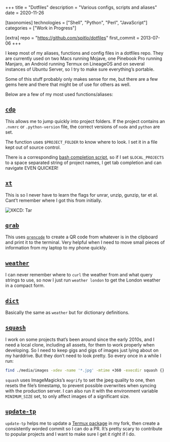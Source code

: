 +++
title = "Dotfiles"
description = "Various configs, scripts and aliases"
date = 2020-11-26

[taxonomies]
technologies = ["Shell", "Python", "Perl", "JavaScript"]
categories = ["Work in Progress"]

[extra]
repo = "https://github.com/spitlo/dotfiles"
first_commit = 2013-07-06
+++

I keep most of my aliases, functions and config files in a dotfiles repo. They are currently used on two Macs running Mojave, one Pinebook Pro running Manjaro, an Android running Termux on LineageOS and on several instances of Ubuntu Server, so I try to make sure everything’s portable.

Some of this stuff probably only makes sense for me, but there are a few gems here and there that might be of use for others as well.

Below are a few of my most used functions/aliases:

## [`cdp`](https://github.com/spitlo/dotfiles/blob/b601ed079b16e6651545f579d2a437f487af2965/.functions#L438-L484)

This allows me to jump quickly into project folders. If the project contains an `.nvmrc` or `.python-version` file, the correct versions of `node` and `python` are set.

The function uses `$PROJECT_FOLDER` to know where to look. I set it in a file kept out of source control.

There is a corresponding [bash completion script](https://github.com/spitlo/dotfiles/blob/6f41ade4e2ff75e7ddb147d727ec8ad53917d87a/.bash_completions/cdp), so if I set `$LOCAL_PROJECTS` to a space separated string of project names, I get tab completion and can navigate EVEN QUICKER!

## [`xt`](https://github.com/spitlo/dotfiles/blob/b601ed079b16e6651545f579d2a437f487af2965/.functions#L119-L156)

This is so I never have to learn the flags for unrar, unzip, gunzip, tar et al. Cant’t remember where I got this from initially.

  ![XKCD: Tar](https://imgs.xkcd.com/comics/tar.png)

## [`qrab`](https://github.com/spitlo/dotfiles/blob/b601ed079b16e6651545f579d2a437f487af2965/.functions#L706-L712)

This uses [`qrencode`](https://github.com/fukuchi/libqrencode) to create a QR code from whatever is in the clipboard and print it to the terminal. Very helpful when I need to move small pieces of information from my laptop to my phone quickly.

## [`weather`](https://github.com/spitlo/dotfiles/blob/b601ed079b16e6651545f579d2a437f487af2965/.functions#L771-L773)

I can never remember where to `curl` the weather from and what query strings to use, so now I just run `weather london` to get the London weather in a compact form.

## [`dict`](https://github.com/spitlo/dotfiles/blob/b601ed079b16e6651545f579d2a437f487af2965/.functions#L527-L531)

Basically the same as `weather` but for dictionary definitions.

## [`squash`](https://github.com/spitlo/dotfiles/blob/b601ed079b16e6651545f579d2a437f487af2965/bin/squash)

I work on some projects that’s been around since the early 2010s, and I need a local clone, including all assets, for them to work properly when developing. So I need to keep gigs and gigs of images just lying about on my harddrive. But they don’t need to look pretty. So every once in a while I run:

```bash
find ./media/images -xdev -name '*.jpg' -mtime +360 -execdir squash {} \;
```

`squash` uses ImageMagicks’s `mogrify` to set the jpeg quality to one, then resets the file’s timestamp, to prevent possible overwrites when syncing with the production server. I can also run it with the environment variable `MINIMUM_SIZE` set, to only affect images of a significant size.

## [`update-tp`](https://github.com/spitlo/dotfiles/blob/b601ed079b16e6651545f579d2a437f487af2965/bin/update-tp)

`update-tp` helps me to update a [Termux package](https://github.com/termux/termux-packages) in my fork, then create a consistently worded commit so I can do a PR. It’s pretty scary to contribute to popular projects and I want to make sure I get it right if I do.

